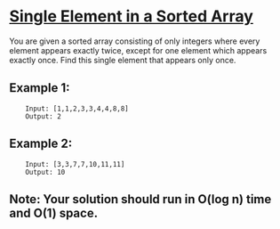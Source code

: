# [Single Element in a Sorted Array](https://leetcode.com/explore/challenge/card/may-leetcoding-challenge/535/week-2-may-8th-may-14th/3327/)

You are given a sorted array consisting of only integers where every element appears exactly twice, except for one element which appears exactly once. Find this single element that appears only once.

## Example 1:

        Input: [1,1,2,3,3,4,4,8,8]
        Output: 2

## Example 2:

        Input: [3,3,7,7,10,11,11]
        Output: 10
 
## Note: Your solution should run in O(log n) time and O(1) space.